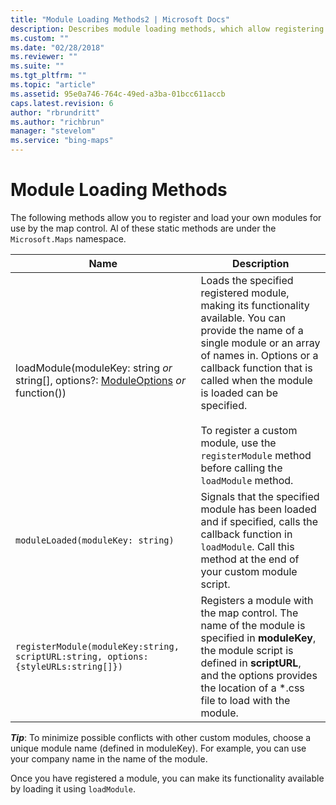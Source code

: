 ```yaml
---
title: "Module Loading Methods2 | Microsoft Docs"
description: Describes module loading methods, which allow registering and loading custom modules for map control, and provides the list of methods.
ms.custom: ""
ms.date: "02/28/2018"
ms.reviewer: ""
ms.suite: ""
ms.tgt_pltfrm: ""
ms.topic: "article"
ms.assetid: 95e0a746-764c-49ed-a3ba-01bcc611accb
caps.latest.revision: 6
author: "rbrundritt"
ms.author: "richbrun"
manager: "stevelom"
ms.service: "bing-maps"
---
```


# Module Loading Methods

The following methods allow you to register and load your own modules for use by the map control. Al of these static methods are under the `Microsoft.Maps` namespace.

Name                                                                            | Description
------------------------------------------------------------------------------- | -----------------------------------
loadModule(moduleKey: string _or_ string[], options?: [ModuleOptions](../../map-control-api/moduleoptions-object.md) _or_ function())   | Loads the specified registered module, making its functionality available. You can provide the name of a single module or an array of names in. Options or a callback function that is called when the module is loaded can be specified.<br/><br/> To register a custom module, use the `registerModule` method before calling the `loadModule` method.
`moduleLoaded(moduleKey: string)`                                                          | Signals that the specified module has been loaded and if specified, calls the callback function in `loadModule`. Call this method at the end of your custom module script.
`registerModule(moduleKey:string, scriptURL:string, options:{styleURLs:string[]})`        | Registers a module with the map control. The name of the module is specified in **moduleKey**, the module script is defined in **scriptURL**, and the options provides the location of a *.css file to load with the module.

**_Tip_**: To minimize possible conflicts with other custom modules, choose a unique module name (defined in moduleKey). For example, you can use your company name in the name of the module.

Once you have registered a module, you can make its functionality available by loading it using `loadModule`.
